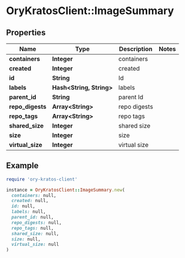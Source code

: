# OryKratosClient::ImageSummary

## Properties

| Name | Type | Description | Notes |
| ---- | ---- | ----------- | ----- |
| **containers** | **Integer** | containers |  |
| **created** | **Integer** | created |  |
| **id** | **String** | Id |  |
| **labels** | **Hash&lt;String, String&gt;** | labels |  |
| **parent_id** | **String** | parent Id |  |
| **repo_digests** | **Array&lt;String&gt;** | repo digests |  |
| **repo_tags** | **Array&lt;String&gt;** | repo tags |  |
| **shared_size** | **Integer** | shared size |  |
| **size** | **Integer** | size |  |
| **virtual_size** | **Integer** | virtual size |  |

## Example

```ruby
require 'ory-kratos-client'

instance = OryKratosClient::ImageSummary.new(
  containers: null,
  created: null,
  id: null,
  labels: null,
  parent_id: null,
  repo_digests: null,
  repo_tags: null,
  shared_size: null,
  size: null,
  virtual_size: null
)
```

